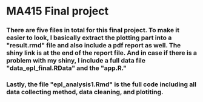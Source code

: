 # MA415 Final project

### There are five files in total for this final project. To make it easier to look, I basically extract the plotting part into a "result.rmd" file and also include a pdf report as well. The shiny link is at the end of the report file. And in case if there is a problem with my shiny, I include a full data file "data_epl_final.RData" and  the "app.R." 

### Lastly, the file "epl_analysis1.Rmd" is the full code including all data collecting method, data cleaning, and plotiting.
